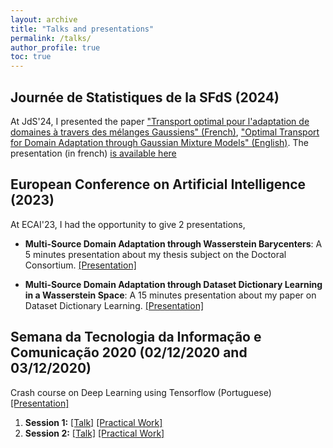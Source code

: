 ```yaml
---
layout: archive
title: "Talks and presentations"
permalink: /talks/
author_profile: true
toc: true
---
```


## Journée de Statistiques de la SFdS (2024)

At JdS'24, I presented the paper ["Transport optimal pour l'adaptation de domaines à travers des mélanges Gaussiens" (French)](https://jds2024.sciencesconf.org/file/1080951), ["Optimal Transport for Domain Adaptation through Gaussian Mixture Models" (English)](https://arxiv.org/abs/2403.13847). The presentation (in french) [is available here](/files/Presentations/jds24.pdf)

## European Conference on Artificial Intelligence (2023)

At ECAI'23, I had the opportunity to give 2 presentations,

- __Multi-Source Domain Adaptation through Wasserstein Barycenters__: A 5 minutes presentation about my thesis subject on the Doctoral Consortium. [[Presentation]](/files/Presentations/ECAI23_DC.pdf)

- __Multi-Source Domain Adaptation through Dataset Dictionary Learning in a Wasserstein Space__: A 15 minutes presentation about my paper on Dataset Dictionary Learning. [[Presentation]](/files/Presentations/ECAI23_DaDiL.pdf)

## Semana da Tecnologia da Informação e Comunicação 2020 (02/12/2020 and 03/12/2020)

Crash course on Deep Learning using Tensorflow (Portuguese) [[Presentation]](https://eddardd.github.io/files/Presentations/SETIC2020.pdf)

1. __Session 1:__ [[Talk]](https://www.youtube.com/watch?v=WdJqcvWEO1U) [[Practical Work]](https://colab.research.google.com/drive/1-m00HkqZTr-EnZr3kZaEoNkBageU0dZ5?usp=sharing)
2. __Session 2:__ [[Talk]](https://www.youtube.com/watch?v=HQoGrAquaTs) [[Practical Work]](https://colab.research.google.com/drive/1KlTzQAGvm-tA0zhGW_hP3Q37LztBz2V_?usp=sharing)